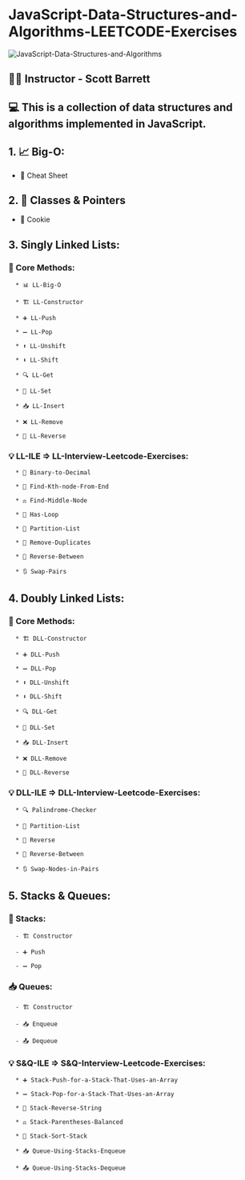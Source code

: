 ﻿# JavaScript-Data-Structures-and-Algorithms-LEETCODE-Exercises

![JavaScript-Data-Structures-and-Algorithms](https://img-c.udemycdn.com/course/750x422/3406816_0ea7_10.jpg)

  ## 👨‍🏫 Instructor - Scott Barrett


## 💻 This is a collection of data structures and algorithms implemented in JavaScript.


## 1. 📈 Big-O:

   - 📄 Cheat Sheet


## 2. 🧱 Classes & Pointers

   - 🍪 Cookie

   
## 3. Singly Linked Lists:

   ### 📘 Core Methods:

      * 📊 LL-Big-O

      * 🏗️ LL-Constructor

      * ➕ LL-Push

      * ➖ LL-Pop

      * ⬆️ LL-Unshift

      * ⬇️ LL-Shift

      * 🔍 LL-Get

      * 📝 LL-Set

      * 📥 LL-Insert

      * ❌ LL-Remove

      * 🔁 LL-Reverse
      

   ### 💡 LL-ILE => LL-Interview-Leetcode-Exercises:

      * 🔢 Binary-to-Decimal  

      * 🎯 Find-Kth-node-From-End 

      * ⚖️ Find-Middle-Node  

      * 🔁 Has-Loop  

      * 🧩 Partition-List  

      * 🚫 Remove-Duplicates  

      * 🔄 Reverse-Between  

      * 🔃 Swap-Pairs  


## 4. Doubly Linked Lists:

   ### 📘 Core Methods:

      * 🏗️ DLL-Constructor

      * ➕ DLL-Push

      * ➖ DLL-Pop

      * ⬆️ DLL-Unshift

      * ⬇️ DLL-Shift

      * 🔍 DLL-Get

      * 📝 DLL-Set

      * 📥 DLL-Insert

      * ❌ DLL-Remove

      * 🔁 DLL-Reverse

   ### 💡 DLL-ILE => DLL-Interview-Leetcode-Exercises:
   
      * 🔍 Palindrome-Checker  

      * 🧩 Partition-List  

      * 🔁 Reverse  

      * 🔄 Reverse-Between  

      * 🔃 Swap-Nodes-in-Pairs  


## 5. Stacks & Queues:

   ### 🥞 Stacks: 

      - 🏗️ Constructor

      - ➕ Push

      - ➖ Pop

   ### 📥 Queues:

      - 🏗️ Constructor

      - 📥 Enqueue

      - 📤 Dequeue


   ### 💡 S&Q-ILE => S&Q-Interview-Leetcode-Exercises:

      * ➕ Stack-Push-for-a-Stack-That-Uses-an-Array  

      * ➖ Stack-Pop-for-a-Stack-That-Uses-an-Array 

      * 🔁 Stack-Reverse-String  

      * ⚖️ Stack-Parentheses-Balanced  

      * 🧮 Stack-Sort-Stack  

      * 📥 Queue-Using-Stacks-Enqueue  

      * 📤 Queue-Using-Stacks-Dequeue  